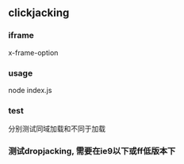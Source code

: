 
## clickjacking

### iframe
x-frame-option


### usage
node index.js

### test
分别测试同域加载和不同于加载


### 测试dropjacking, 需要在ie9以下或ff低版本下


